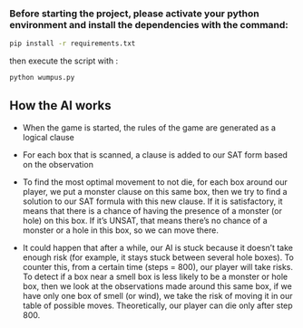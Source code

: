 ### Before starting the project, please activate your python environment and install the dependencies with the command:

```sh
pip install -r requirements.txt
```

then execute the script with :

```sh
python wumpus.py
```

## How the AI works
- When the game is started, the rules of the game are generated as a logical clause

- For each box that is scanned, a clause is added to our SAT form based on the observation

- To find the most optimal movement to not die, for each box around our player, we put a monster clause on this same box, then we try to find a solution to our SAT formula with this new clause. 
If it is satisfactory, it means that there is a chance of having the presence of a monster (or hole) on this box. 
If it’s UNSAT, that means there’s no chance of a monster or a hole in this box, so we can move there.

- It could happen that after a while, our AI is stuck because it doesn’t take enough risk (for example, it stays stuck between several hole boxes). 
To counter this, from a certain time (steps = 800), our player will take risks. 
To detect if a box near a smell box is less likely to be a monster or hole box, then we look at the observations made around this same box, if we have only one box of smell (or wind), we take the risk of moving it in our table of possible moves. 
Theoretically, our player can die only after step 800.